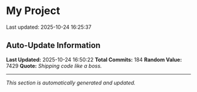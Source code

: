 # My Project


Last updated: 2025-10-24 16:25:37































































































































































































































































































































































































































































































































































































## Auto-Update Information

**Last Updated:** 2025-10-24 16:50:22
**Total Commits:** 184
**Random Value:** 7429
**Quote:** _Shipping code like a boss._

---
_This section is automatically generated and updated._